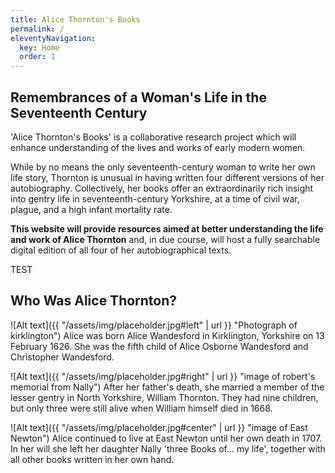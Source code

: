 ```yaml
---
title: Alice Thornton's Books
permalink: /
eleventyNavigation:
  key: Home
  order: 1
---
```


## Remembrances of a Woman's Life in the Seventeenth Century 

'Alice Thornton's Books' is a collaborative research project 
which will enhance understanding of the lives and works of early modern women.

While by no means the only seventeenth-century woman to write her own life story, 
Thornton is unusual in having written four different versions of her autobiography. 
Collectively, her books offer an extraordinarily rich insight into gentry life 
in seventeenth-century Yorkshire, at a time of civil war, plague, and a high infant 
mortality rate. 

**This website will provide resources aimed at better understanding the life and 
work of Alice Thornton** and, in due course, will host a fully searchable digital 
edition of all four of her autobiographical texts. 

TEST

## Who Was Alice Thornton? 

![Alt text]({{ "/assets/img/placeholder.jpg#left" | url }} "Photograph of kirklington")
Alice was born Alice Wandesford in Kirklington, Yorkshire on 13 February 1626. 
She was the fifth child of Alice Osborne Wandesford and Christopher Wandesford. 

![Alt text]({{ "/assets/img/placeholder.jpg#right" | url }} "image of robert's memorial from Nally")
After her father's death, she married a member of the lesser gentry in North 
Yorkshire, William Thornton. They had nine children, but only three were still 
alive when William himself died in 1668. 

![Alt text]({{ "/assets/img/placeholder.jpg#center" | url }} "image of East Newton")
Alice continued to live at East Newton until her own death in 1707. 
In her will she left her daughter Nally 'three Books of... my life', 
together with all other books written in her own hand.
